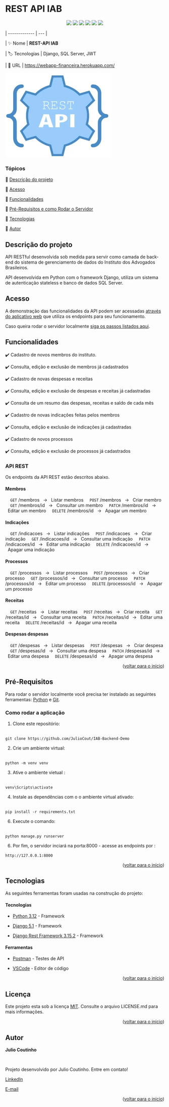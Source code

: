 

<a  name="readme-top"></a>

  

# REST API IAB

  

<p  align="center">

<img  src="http://img.shields.io/static/v1?label=Python&message=3.12&color=red&style=for-the-badge&logo=Python"/>

<img  src="https://img.shields.io/static/v1?label=Django&message=framework&color=blue&style=for-the-badge&logo=Django"/>

<img  src="https://img.shields.io/static/v1?label=SQL Server&message=database&color=blue&style=for-the-badge&logo=SQLServer"/>

<img  src="http://img.shields.io/static/v1?label=STATUS&message=CONCLUIDO&color=GREEN&style=for-the-badge"/>

<img  src="http://img.shields.io/static/v1?label=TESTES&message=100%&color=GREEN&style=for-the-badge"/>

<img  src="http://img.shields.io/static/v1?label=License&message=EULA&color=green&style=for-the-badge"/>

  



| ------------- | --- |

| :sparkles: Nome | **REST-API IAB**

| :label: Tecnologias | Django, SQL Server, JWT

| :rocket: URL | https://webapp-financeira.herokuapp.com/



  

![rest-api-imagem](https://github.com/thomazcm/rest-api-financeira/blob/master/github/rest-api.png#vitrinedev)

  

### Tópicos

  

:small_blue_diamond: [Descrição do projeto](#descrição-do-projeto)

  

:small_blue_diamond: [Acesso](#acesso)

  

:small_blue_diamond: [Funcionalidades](#funcionalidades)

  

:small_blue_diamond: [Pré-Requisitos e como Rodar o Servidor](#pré-requisitos)

  

:small_blue_diamond: [Tecnologias](#tecnologias)

  

:small_blue_diamond: [Autor](#autor)

  
  

## Descrição do projeto

  

<p  align="justify">

API RESTful desenvolvida sob medida para servir como camada de back-end do sistema de gerenciamento de dados do Instituto dos Advogados Brasileiros.<br  />

API desenvolvida em Python com o framework Django, utiliza um sistema de autenticação stateless e banco de dados SQL Server.

</p>

  

## Acesso

A demonstração das funcionalidades da API podem ser acessadas [através do aplicativo web](https://iab-backend-demo-iwdw.vercel.app/) que utiliza os endpoints para seu funcionamento.

Caso queira rodar o servidor localmente [siga os passos listados aqui](#pré-requisitos).

## Funcionalidades

:heavy_check_mark: Cadastro de novos membros do instituto.

  

:heavy_check_mark: Consulta, edição e exclusão de membros já cadastrados

  

:heavy_check_mark: Cadastro de novas despesas e receitas

  

:heavy_check_mark: Consulta, edição e exclusão de despesas e receitas já cadastradas

  

:heavy_check_mark: Consulta de um resumo das despesas, receitas e saldo de cada mês

 

:heavy_check_mark: Cadastro de novas indicações feitas pelos membros



:heavy_check_mark: Consulta, edição e exclusão de indicações já cadastradas



:heavy_check_mark: Cadastro de novos processos



:heavy_check_mark: Consulta, edição e exclusão de processos já cadastrados
  

### API REST

Os endpoints da API REST estão descritos abaixo.

#### Membros

&nbsp;&nbsp;&nbsp;&nbsp;`GET` /membros &nbsp;&nbsp;→&nbsp;&nbsp; Listar membros
&nbsp;&nbsp;&nbsp;&nbsp;`POST` /membros &nbsp;&nbsp;→ &nbsp;&nbsp;Criar membro
&nbsp;&nbsp;&nbsp;&nbsp;`GET` /membros/id &nbsp;&nbsp;→ &nbsp;&nbsp;Consultar um membro
&nbsp;&nbsp;&nbsp;&nbsp;`PATCH` /membros/id &nbsp;&nbsp;→ &nbsp;&nbsp;Editar um membro
&nbsp;&nbsp;&nbsp;&nbsp;`DELETE` /membros/id &nbsp;&nbsp;→ &nbsp;&nbsp;Apagar um membro


#### Indicações

&nbsp;&nbsp;&nbsp;&nbsp;`GET` /indicacoes &nbsp;&nbsp;→ &nbsp;&nbsp;Listar indicações
&nbsp;&nbsp;&nbsp;&nbsp;`POST` /indicacoes &nbsp;&nbsp;→ &nbsp;&nbsp;Criar indicação
&nbsp;&nbsp;&nbsp;&nbsp;`GET` /indicacoes/id &nbsp;&nbsp;→ &nbsp;&nbsp;Consultar uma indicação
&nbsp;&nbsp;&nbsp;&nbsp;`PATCH` /indicacoes/id &nbsp;&nbsp;→ &nbsp;&nbsp;Editar uma indicação
&nbsp;&nbsp;&nbsp;&nbsp;`DELETE` /indicacoes/id &nbsp;&nbsp;→ &nbsp;&nbsp;Apagar uma indicação

#### Processos

&nbsp;&nbsp;&nbsp;&nbsp;`GET` /processos &nbsp;&nbsp;→ &nbsp;&nbsp;Listar processos
&nbsp;&nbsp;&nbsp;&nbsp;`POST` /processos &nbsp;&nbsp;→ &nbsp;&nbsp;Criar processo
&nbsp;&nbsp;&nbsp;&nbsp;`GET` /processos/id &nbsp;&nbsp;→ &nbsp;&nbsp;Consultar um processo
&nbsp;&nbsp;&nbsp;&nbsp;`PATCH` /processos/id &nbsp;&nbsp;→ &nbsp;&nbsp;Editar um processo
&nbsp;&nbsp;&nbsp;&nbsp;`DELETE` /processos/id &nbsp;&nbsp;→ &nbsp;&nbsp;Apagar um processo

#### Receitas

&nbsp;&nbsp;&nbsp;&nbsp;`GET` /receitas &nbsp;&nbsp;→ &nbsp;&nbsp;Listar receitas
&nbsp;&nbsp;&nbsp;&nbsp;`POST` /receitas &nbsp;&nbsp;→ &nbsp;&nbsp;Criar receita
&nbsp;&nbsp;&nbsp;&nbsp;`GET` /receitas/id &nbsp;&nbsp;→ &nbsp;&nbsp;Consultar uma receita
&nbsp;&nbsp;&nbsp;&nbsp;`PATCH` /receitas/id &nbsp;&nbsp;→ &nbsp;&nbsp;Editar uma receita
&nbsp;&nbsp;&nbsp;&nbsp;`DELETE` /receitas/id &nbsp;&nbsp;→ &nbsp;&nbsp;Apagar uma receita

#### Despesas despesas

&nbsp;&nbsp;&nbsp;&nbsp;`GET` /despesas &nbsp;&nbsp;→ &nbsp;&nbsp;Listar despesas
&nbsp;&nbsp;&nbsp;&nbsp;`POST` /despesas &nbsp;&nbsp;→ &nbsp;&nbsp;Criar despesa
&nbsp;&nbsp;&nbsp;&nbsp;`GET` /despesas/id &nbsp;&nbsp;→ &nbsp;&nbsp;Consultar uma despesa
&nbsp;&nbsp;&nbsp;&nbsp;`PATCH` /despesas/id &nbsp;&nbsp;→ &nbsp;&nbsp;Editar uma despesa
&nbsp;&nbsp;&nbsp;&nbsp;`DELETE` /despesas/id &nbsp;&nbsp;→ &nbsp;&nbsp;Apagar uma despesa
  

<p  align="right">(<a  href="#readme-top">voltar para o início</a>)</p>

## Pré-Requisitos

Para rodar o servidor localmente você precisa ter instalado as seguintes ferramentas: [Python](https://www.python.org/downloads/) e [Git](https://git-scm.com/).

### Como rodar a aplicação

1. Clone este repositório:

```

git clone https://github.com/JulioCout/IAB-Backend-Demo

```
  

2. Crie um ambiente virtual:

  ```

python -m venv venv

```

3. Ative o ambiente vietual :

  ```

venv\Scripts\activate

```

4. Instale as dependências com o o ambiente virtual ativado:

```

pip install -r requirements.txt

```


6. Execute o comando:

```

python manage.py runserver

```

  

6. Por fim, o servidor inciará na porta:8000 - acesse as endpoints por :

```
http://127.0.0.1:8000

```

  

<p  align="right">(<a  href="#readme-top">voltar para o início</a>)</p>

  

## Tecnologias

As seguintes ferramentas foram usadas na construção do projeto:

  

#### Tecnologias

- [Python 3.12](https://www.python.org/) - Framework

- [Django 5.1](https://www.djangoproject.com/) - Framework

- [Django Rest Framework 3.15.2](https://www.django-rest-framework.org/) - Framework

 

  

#### Ferramentas

- [Postman](https://www.postman.com/) - Testes de API

- [VSCode](https://code.visualstudio.com/) - Editor de código

  
  

<p  align="right">(<a  href="#readme-top">voltar para o início</a>)</p>

  

## Licença

  

Este projeto esta sob a licença [MIT](./LICENSE). Consulte o arquivo LICENSE.md para mais informações.

  

<p  align="right">(<a  href="#readme-top">voltar para o início</a>)</p>

  

## Autor

<b>Julio Coutinho</b><br  />

<img  style="border-radius: 50%;"  src="https://avatars.githubusercontent.com/u/90656852?v=4"  width="100px;"  alt=""/><br  />

Projeto desenvolvido por Julio Coutinho. Entre em contato!

  

[LinkedIn](https://www.linkedin.com/in/juliocscoutinho//)

[E-mail](mailto:contact@juliocoutinho.com)

<p  align="right">(<a  href="#readme-top">voltar para o início</a>)</p>
